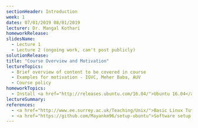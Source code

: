 ```yaml
---
sectionHeader: Introduction
week: 1
dates: 07/01/2019 08/01/2019
lecturer: Dr. Mangal Kothari
homeworkRelease:
slidesName:
  - Lecture 1
  - Lecture 2 (ongoing work, can't post publicly)
solutionRelease:
title: "Course Overview and Motivation"
lectureTopics:
  - Brief overview of content to be covered in course
  - Examples for motivation - IGVC, Meher Baba, AUV
  - Course policy
homeworkTopics:
  - Install <a href="http://releases.ubuntu.com/16.04/">Ubuntu 16.04</a> and <a href="http://wiki.ros.org/kinetic/">ROS Kinetic</a> on laptop (use the provided software setup scripts).
lectureSummary:
references:
  - <a href="http://www.ee.surrey.ac.uk/Teaching/Unix/">Basic Linux Tutorial (optional)</a>
  - <a href="https://github.com/Mayankm96/setup-ubuntu">Software setup scripts</a>
---
```

